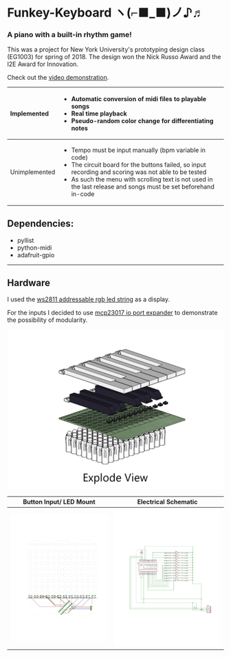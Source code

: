 # Funkey-Keyboard ヽ(⌐■_■)ノ♪♬
### A piano with a built-in rhythm game! 
This was a project for New York University's prototyping design class (EG1003) for spring of 2018. The design won the Nick Russo Award and the I2E Award for Innovation.  

Check out the [video demonstration](https://youtu.be/wlrPzlZg1Dw).

| Implemented | <ul><li>Automatic conversion of midi files to playable songs</li><li>Real time playback</li><li>Pseudo-random color change for differentiating notes</li></ul> |
| :--- | :--- |
| Unimplemented | <ul><li>Tempo must be input manually (bpm variable in code)</li><li>The circuit board for the buttons failed, so input recording and scoring was not able to be tested</li><li>As such the menu with scrolling text is not used in the last release and songs must be set beforehand in-code</li></ul> |

## Dependencies:
+ pyllist
+ python-midi
+ adafruit-gpio

___
## Hardware
I used the [ws2811 addressable rgb led string](http://a.co/irZiaNd) as a display.

For the inputs I decided to use [mcp23017 io port expander](https://www.adafruit.com/product/732) to demonstrate the possibility of modularity. 

![Image of ortho explode view](/images/explode.png)

Button Input/ LED Mount | Electrical Schematic 
----------------------- | -------------------- 
<img src="/images/pcb.jpg" alt="Image of pcb board" /> | <img src="/images/schematic.jpg" alt="Image of electrical schematic" />
